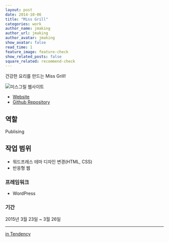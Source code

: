 ```yaml
---
layout: post
date: 2014-10-06
title: "Miss Grill"
categories: work
author_name: jmaking
author_url: jmaking
author_avatar: jmaking
show_avatar: false
read_time: 1 
feature_image: feature-check
show_related_posts: false
square_related: recommend-check
---
```


건강한 요리를 만드는 Miss Grill!

![미스그릴 웹사이트]({{site.url}}/{{site.baseurl}}img/post-assets/work-missgrill.png)

- [Website](http://missgrill.co.kr/)
- [Github Repository](https://github.com/joongone/miss_grill.git)

## 역할
Publising

## 작업 범위
- 워드프레스 테마 디자인 변경(HTML, CSS)
- 반응형 웹

### 프레임워크
- WordPress

### 기간
2015년 3월 23일 ~ 3월 26일

---
[in Tendency](http://tendency.co.kr/tendency/work/work_view.asp?sbdtype=0000400001&sgubun=&sissmall=&se_page=1&se_perpage=20&bno=174)